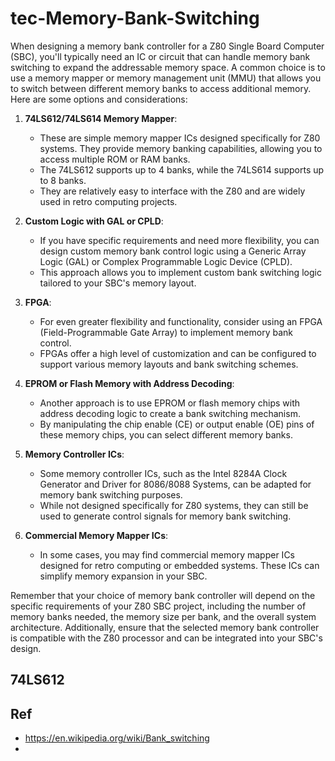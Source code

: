 # tec-Memory-Bank-Switching


When designing a memory bank controller for a Z80 Single Board Computer (SBC), you'll typically need an IC or circuit that can handle memory bank switching to expand the addressable memory space. A common choice is to use a memory mapper or memory management unit (MMU) that allows you to switch between different memory banks to access additional memory. Here are some options and considerations:

1. **74LS612/74LS614 Memory Mapper**:
   - These are simple memory mapper ICs designed specifically for Z80 systems. They provide memory banking capabilities, allowing you to access multiple ROM or RAM banks.
   - The 74LS612 supports up to 4 banks, while the 74LS614 supports up to 8 banks.
   - They are relatively easy to interface with the Z80 and are widely used in retro computing projects.

2. **Custom Logic with GAL or CPLD**:
   - If you have specific requirements and need more flexibility, you can design custom memory bank control logic using a Generic Array Logic (GAL) or Complex Programmable Logic Device (CPLD).
   - This approach allows you to implement custom bank switching logic tailored to your SBC's memory layout.

3. **FPGA**:
   - For even greater flexibility and functionality, consider using an FPGA (Field-Programmable Gate Array) to implement memory bank control.
   - FPGAs offer a high level of customization and can be configured to support various memory layouts and bank switching schemes.

4. **EPROM or Flash Memory with Address Decoding**:
   - Another approach is to use EPROM or flash memory chips with address decoding logic to create a bank switching mechanism.
   - By manipulating the chip enable (CE) or output enable (OE) pins of these memory chips, you can select different memory banks.

5. **Memory Controller ICs**:
   - Some memory controller ICs, such as the Intel 8284A Clock Generator and Driver for 8086/8088 Systems, can be adapted for memory bank switching purposes.
   - While not designed specifically for Z80 systems, they can still be used to generate control signals for memory bank switching.

6. **Commercial Memory Mapper ICs**:
   - In some cases, you may find commercial memory mapper ICs designed for retro computing or embedded systems. These ICs can simplify memory expansion in your SBC.

Remember that your choice of memory bank controller will depend on the specific requirements of your Z80 SBC project, including the number of memory banks needed, the memory size per bank, and the overall system architecture. Additionally, ensure that the selected memory bank controller is compatible with the Z80 processor and can be integrated into your SBC's design.

## 74LS612 

## Ref
- https://en.wikipedia.org/wiki/Bank_switching
- 
